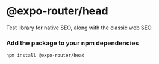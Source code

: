 # @expo-router/head

Test library for native SEO, along with the classic web SEO.

### Add the package to your npm dependencies

```
npm install @expo-router/head
```
